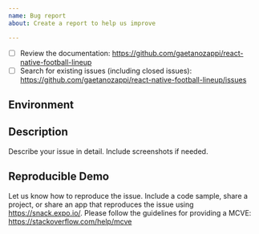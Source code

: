 ```yaml
---
name: Bug report
about: Create a report to help us improve

---
```


<!-- Requirements: please go through this checklist before opening a new issue -->
  - [ ] Review the documentation: https://github.com/gaetanozappi/react-native-football-lineup
  - [ ] Search for existing issues (including closed issues): https://github.com/gaetanozappi/react-native-football-lineup/issues

<!-- Describe your environment (OS, target platform, react-native-football-lineup version etc.) -->
## Environment

<!-- Describe what happened, what worked and didn't work as expected -->
## Description
Describe your issue in detail. Include screenshots if needed.

<!-- Providing us with a demo of the bug can help if the behaviour is hard to reproduce -->
## Reproducible Demo
Let us know how to reproduce the issue. Include a code sample, share a project, or share an app that reproduces the issue using https://snack.expo.io/.
Please follow the guidelines for providing a MCVE: https://stackoverflow.com/help/mcve
